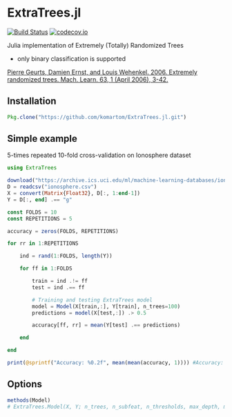 # ExtraTrees.jl
[![Build Status](https://travis-ci.org/komartom/ExtraTrees.jl.svg?branch=master)](https://travis-ci.org/komartom/ExtraTrees.jl) [![codecov.io](http://codecov.io/github/komartom/ExtraTrees.jl/coverage.svg?branch=master)](http://codecov.io/github/komartom/ExtraTrees.jl?branch=master)

Julia implementation of Extremely (Totally) Randomized Trees

* only binary classification is supported

[Pierre Geurts, Damien Ernst, and Louis Wehenkel. 2006. Extremely randomized trees. Mach. Learn. 63, 1 (April 2006), 3-42. ](https://orbi.uliege.be/bitstream/2268/9357/1/geurts-mlj-advance.pdf)

## Installation
```julia
Pkg.clone("https://github.com/komartom/ExtraTrees.jl.git")
```

## Simple example
5-times repeated 10-fold cross-validation on Ionosphere dataset
```julia
using ExtraTrees

download("https://archive.ics.uci.edu/ml/machine-learning-databases/ionosphere/ionosphere.data", "ionosphere.csv")
D = readcsv("ionosphere.csv")
X = convert(Matrix{Float32}, D[:, 1:end-1])
Y = D[:, end] .== "g"

const FOLDS = 10
const REPETITIONS = 5

accuracy = zeros(FOLDS, REPETITIONS)

for rr in 1:REPETITIONS

    ind = rand(1:FOLDS, length(Y))

    for ff in 1:FOLDS

        train = ind .!= ff
        test = ind .== ff

        # Training and testing ExtraTrees model
        model = Model(X[train,:], Y[train], n_trees=100)
        predictions = model(X[test,:]) .> 0.5

        accuracy[ff, rr] = mean(Y[test] .== predictions)

    end

end

print(@sprintf("Accuracy: %0.2f", mean(mean(accuracy, 1)))) #Accuracy: 0.94
```

## Options
```julia
methods(Model)
# ExtraTrees.Model(X, Y; n_trees, n_subfeat, n_thresholds, max_depth, min_samples_leaf, min_samples_split, description)
```
